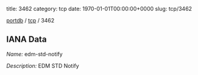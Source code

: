 title: 3462
category: tcp
date: 1970-01-01T00:00:00+0000
slug: tcp/3462

[portdb](/) / [tcp](/category/tcp.html) / 3462


## IANA Data

_Name:_ edm-std-notify

_Description:_ EDM STD Notify

